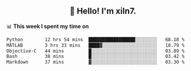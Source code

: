 <h2 align="center">👋 Hello! I'm xiln7.</h2>

📊 **This week I spent my time on**
<!--START_SECTION:waka-->

```txt
Python        12 hrs 54 mins  █████████████████░░░░░░░░   68.18 %
MATLAB        3 hrs 33 mins   ████▓░░░░░░░░░░░░░░░░░░░░   18.79 %
Objective-C   44 mins         █░░░░░░░░░░░░░░░░░░░░░░░░   03.89 %
Bash          38 mins         █░░░░░░░░░░░░░░░░░░░░░░░░   03.42 %
Markdown      37 mins         ▓░░░░░░░░░░░░░░░░░░░░░░░░   03.30 %
```

<!--END_SECTION:waka-->


